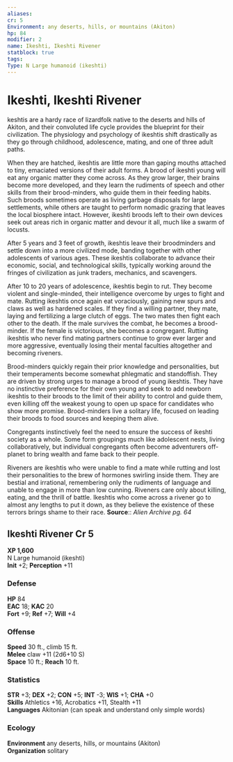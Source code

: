 ```yaml
---
aliases: 
cr: 5
Environment: any deserts, hills, or mountains (Akiton)  
hp: 84
modifier: 2
name: Ikeshti, Ikeshti Rivener
statblock: true
tags: 
Type: N Large humanoid (ikeshti)  
---
```


# Ikeshti, Ikeshti Rivener

keshtis are a hardy race of lizardfolk native to the deserts and hills of Akiton, and their convoluted life cycle provides the blueprint for their civilization. The physiology and psychology of ikeshtis shift drastically as they go through childhood, adolescence, mating, and one of three adult paths.

When they are hatched, ikeshtis are little more than gaping mouths attached to tiny, emaciated versions of their adult forms. A brood of ikeshti young will eat any organic matter they come across. As they grow larger, their brains become more developed, and they learn the rudiments of speech and other skills from their brood-minders, who guide them in their feeding habits. Such broods sometimes operate as living garbage disposals for large settlements, while others are taught to perform nomadic grazing that leaves the local biosphere intact. However, ikeshti broods left to their own devices seek out areas rich in organic matter and devour it all, much like a swarm of locusts.

After 5 years and 3 feet of growth, ikeshtis leave their broodminders and settle down into a more civilized mode, banding together with other adolescents of various ages. These ikeshtis collaborate to advance their economic, social, and technological skills, typically working around the fringes of civilization as junk traders, mechanics, and scavengers.

After 10 to 20 years of adolescence, ikeshtis begin to rut. They become violent and single-minded, their intelligence overcome by urges to fight and mate. Rutting ikeshtis once again eat voraciously, gaining new spurs and claws as well as hardened scales. If they find a willing partner, they mate, laying and fertilizing a large clutch of eggs. The two mates then fight each other to the death. If the male survives the combat, he becomes a brood-minder. If the female is victorious, she becomes a congregant. Rutting ikeshtis who never find mating partners continue to grow ever larger and more aggressive, eventually losing their mental faculties altogether and becoming riveners.

Brood-minders quickly regain their prior knowledge and personalities, but their temperaments become somewhat phlegmatic and standoffish. They are driven by strong urges to manage a brood of young ikeshtis. They have no instinctive preference for their own young and seek to add newborn ikeshtis to their broods to the limit of their ability to control and guide them, even killing off the weakest young to open up space for candidates who show more promise. Brood-minders live a solitary life, focused on leading their broods to food sources and keeping them alive.

Congregants instinctively feel the need to ensure the success of ikeshti society as a whole. Some form groupings much like adolescent nests, living collaboratively, but individual congregants often become adventurers off-planet to bring wealth and fame back to their people.

Riveners are ikeshtis who were unable to find a mate while rutting and lost their personalities to the brew of hormones swirling inside them. They are bestial and irrational, remembering only the rudiments of language and unable to engage in more than low cunning. Riveners care only about killing, eating, and the thrill of battle. Ikeshtis who come across a rivener go to almost any lengths to put it down, as they believe the existence of these terrors brings shame to their race.
**Source**:: _Alien Archive pg. 64_

## Ikeshti Rivener Cr 5

**XP 1,600**  
N Large humanoid (ikeshti)  
**Init** +2; **Perception** +11  

### Defense

**HP** 84  
**EAC** 18; **KAC** 20  
**Fort** +9; **Ref** +7; **Will** +4  

### Offense

**Speed** 30 ft., climb 15 ft.  
**Melee** claw +11 (2d6+10 S)  
**Space** 10 ft.; **Reach** 10 ft.

### Statistics

**STR** +3; **DEX** +2; **CON** +5; **INT** -3; **WIS** +1; **CHA** +0  
**Skills** Athletics +16, Acrobatics +11, Stealth +11  
**Languages** Akitonian (can speak and understand only simple words)

### Ecology

**Environment** any deserts, hills, or mountains (Akiton)  
**Organization** solitary
